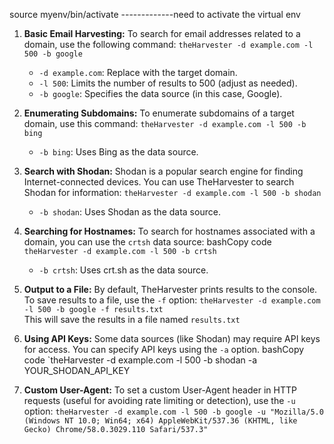 source myenv/bin/activate         -------------need to activate the virtual env

  



1. **Basic Email Harvesting:**
    To search for email addresses related to a domain, use the following command:
    `theHarvester -d example.com -l 500 -b google`
    
    - `-d example.com`: Replace with the target domain.
    - `-l 500`: Limits the number of results to 500 (adjust as needed).
    - `-b google`: Specifies the data source (in this case, Google).
2. **Enumerating Subdomains:**
    To enumerate subdomains of a target domain, use this command:
    `theHarvester -d example.com -l 500 -b bing`
    - `-b bing`: Uses Bing as the data source.
3. **Search with Shodan:**
    Shodan is a popular search engine for finding Internet-connected devices. You can use TheHarvester to search Shodan for information:
    `theHarvester -d example.com -l 500 -b shodan`
    - `-b shodan`: Uses Shodan as the data source.
4. **Searching for Hostnames:**
    To search for hostnames associated with a domain, you can use the `crtsh` data source:
    bashCopy code
    `theHarvester -d example.com -l 500 -b crtsh`
    - `-b crtsh`: Uses crt.sh as the data source.
5. **Output to a File:**
    By default, TheHarvester prints results to the console. To save results to a file, use the `-f` option:
    `theHarvester -d example.com -l 500 -b google -f results.txt`  
    This will save the results in a file named `results.txt` 
6. **Using API Keys:**
    Some data sources (like Shodan) may require API keys for access. You can specify API keys using the `-a` option.
    bashCopy code
    `theHarvester -d example.com -l 500 -b shodan -a YOUR_SHODAN_API_KEY
7. **Custom User-Agent:**
    To set a custom User-Agent header in HTTP requests (useful for avoiding rate limiting or detection), use the `-u` option:
    `theHarvester -d example.com -l 500 -b google -u "Mozilla/5.0 (Windows NT 10.0; Win64; x64) AppleWebKit/537.36 (KHTML, like Gecko) Chrome/58.0.3029.110 Safari/537.3"`
